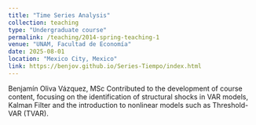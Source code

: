 ```yaml
---
title: "Time Series Analysis"
collection: teaching
type: "Undergraduate course"
permalink: /teaching/2014-spring-teaching-1
venue: "UNAM, Facultad de Economía"
date: 2025-08-01
location: "Mexico City, Mexico"
link: https://benjov.github.io/Series-Tiempo/index.html
---
```


Benjamín Oliva Vázquez, MSc
Contributed to the development of course content, focusing on the identification of structural shocks in VAR models, Kalman Filter and the introduction to nonlinear models such as Threshold-VAR (TVAR).